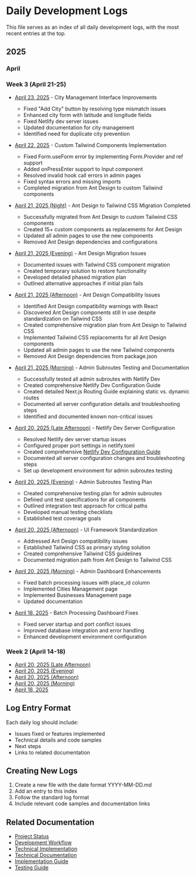 # Daily Development Logs

This file serves as an index of all daily development logs, with the most recent entries at the top.

## 2025

### April

### Week 3 (April 21-25)

- [April 23, 2025](./2025-04-23.md) - City Management Interface Improvements
  - Fixed "Add City" button by resolving type mismatch issues
  - Enhanced city form with latitude and longitude fields
  - Fixed Netlify dev server issues
  - Updated documentation for city management
  - Identified need for duplicate city prevention

- [April 22, 2025](./2025-04-22.md) - Custom Tailwind Components Implementation
  - Fixed Form.useForm error by implementing Form.Provider and ref support
  - Added onPressEnter support to Input component
  - Resolved invalid hook call errors in admin pages
  - Fixed syntax errors and missing imports
  - Completed migration from Ant Design to custom Tailwind components

- [April 21, 2025 (Night)](./2025-04-21-4.md) - Ant Design to Tailwind CSS Migration Completed
  - Successfully migrated from Ant Design to custom Tailwind CSS components
  - Created 15+ custom components as replacements for Ant Design
  - Updated all admin pages to use the new components
  - Removed Ant Design dependencies and configurations

- [April 21, 2025 (Evening)](./2025-04-21-3.md) - Ant Design Migration Issues
  - Documented issues with Tailwind CSS component migration
  - Created temporary solution to restore functionality
  - Developed detailed phased migration plan
  - Outlined alternative approaches if initial plan fails

- [April 21, 2025 (Afternoon)](./2025-04-21-2.md) - Ant Design Compatibility Issues
  - Identified Ant Design compatibility warnings with React
  - Discovered Ant Design components still in use despite standardization on Tailwind CSS
  - Created comprehensive migration plan from Ant Design to Tailwind CSS
  - Implemented Tailwind CSS replacements for all Ant Design components
  - Updated all admin pages to use the new Tailwind components
  - Removed Ant Design dependencies from package.json

- [April 21, 2025 (Morning)](./2025-04-21.md) - Admin Subroutes Testing and Documentation
  - Successfully tested all admin subroutes with Netlify Dev
  - Created comprehensive Netlify Dev Configuration Guide
  - Created detailed Next.js Routing Guide explaining static vs. dynamic routes
  - Documented all server configuration details and troubleshooting steps
  - Identified and documented known non-critical issues

- [April 20, 2025 (Late Afternoon)](./2025-04-20-4.md) - Netlify Dev Server Configuration
  - Resolved Netlify dev server startup issues
  - Configured proper port settings in netlify.toml
  - Created comprehensive [Netlify Dev Configuration Guide](./netlify-dev-configuration-guide.md)
  - Documented all server configuration changes and troubleshooting steps
  - Set up development environment for admin subroutes testing

- [April 20, 2025 (Evening)](./2025-04-20-3.md) - Admin Subroutes Testing Plan
  - Created comprehensive testing plan for admin subroutes
  - Defined unit test specifications for all components
  - Outlined integration test approach for critical paths
  - Developed manual testing checklists
  - Established test coverage goals

- [April 20, 2025 (Afternoon)](./2025-04-20-2.md) - UI Framework Standardization
  - Addressed Ant Design compatibility issues
  - Established Tailwind CSS as primary styling solution
  - Created comprehensive Tailwind CSS guidelines
  - Documented migration path from Ant Design to Tailwind CSS

- [April 20, 2025 (Morning)](./2025-04-20.md) - Admin Dashboard Enhancements
  - Fixed batch processing issues with place_id column
  - Implemented Cities Management page
  - Implemented Businesses Management page
  - Updated documentation

- [April 18, 2025](./2025-04-18.md) - Batch Processing Dashboard Fixes
  - Fixed server startup and port conflict issues
  - Improved database integration and error handling
  - Enhanced development environment configuration

### Week 2 (April 14-18)

- [April 20, 2025 (Late Afternoon)](./2025-04-20-4.md)
- [April 20, 2025 (Evening)](./2025-04-20-3.md)
- [April 20, 2025 (Afternoon)](./2025-04-20-2.md)
- [April 20, 2025 (Morning)](./2025-04-20.md)
- [April 18, 2025](./2025-04-18.md)

## Log Entry Format

Each daily log should include:

- Issues fixed or features implemented
- Technical details and code samples
- Next steps
- Links to related documentation

## Creating New Logs

1. Create a new file with the date format YYYY-MM-DD.md
2. Add an entry to this index
3. Follow the standard log format
4. Include relevant code samples and documentation links

## Related Documentation

- [Project Status](../Roadmap/project-status.md)
- [Development Workflow](../Roadmap/development-workflow.md)
- [Technical Implementation](../Roadmap/technical-implementation-plan.md)
- [Technical Documentation](./README.md)
- [Implementation Guide](./implementation/README.md)
- [Testing Guide](./testing/README.md)
